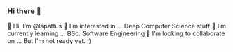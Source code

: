 ### Hi there 👋

👋 Hi, I’m @lapattus
👀 I’m interested in ... Deep Computer Science stuff
🌱 I’m currently learning ... BSc. Software Engineering
💞️ I’m looking to collaborate on ... But I'm not ready yet. ;)
